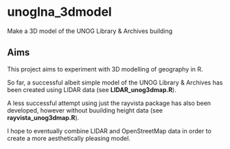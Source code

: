 # unoglna_3dmodel
Make a 3D model of the UNOG Library &amp; Archives building

## Aims
This project aims to experiment with 3D modelling of geography in R.

So far, a successful albeit simple model of the UNOG Library & Archives has been created using LIDAR data (see **LIDAR_unog3dmap.R**).

A less successful attempt using just the rayvista package has also been developed, however without buuilding height data (see **rayvista_unog3dmap.R**).

I hope to eventually combine LIDAR and OpenStreetMap data in order to create a more aesthetically pleasing model.
